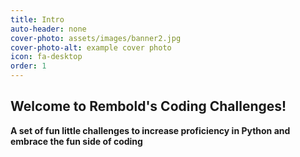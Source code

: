 ```yaml
---
title: Intro
auto-header: none
cover-photo: assets/images/banner2.jpg
cover-photo-alt: example cover photo
icon: fa-desktop
order: 1
---
```

## **Welcome to Rembold's Coding Challenges!**
**A set of fun little challenges to increase proficiency in Python and embrace the fun side of coding**

